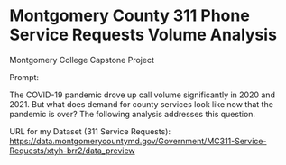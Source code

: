 # Montgomery County 311 Phone Service Requests Volume Analysis

Montgomery College Capstone Project

Prompt: 

The COVID-19 pandemic drove up call volume significantly in 2020 and 2021.  But what does demand for county services look like now that the pandemic is over?  The following analysis addresses this question. 

URL for my Dataset (311 Service Requests): https://data.montgomerycountymd.gov/Government/MC311-Service-Requests/xtyh-brr2/data_preview
